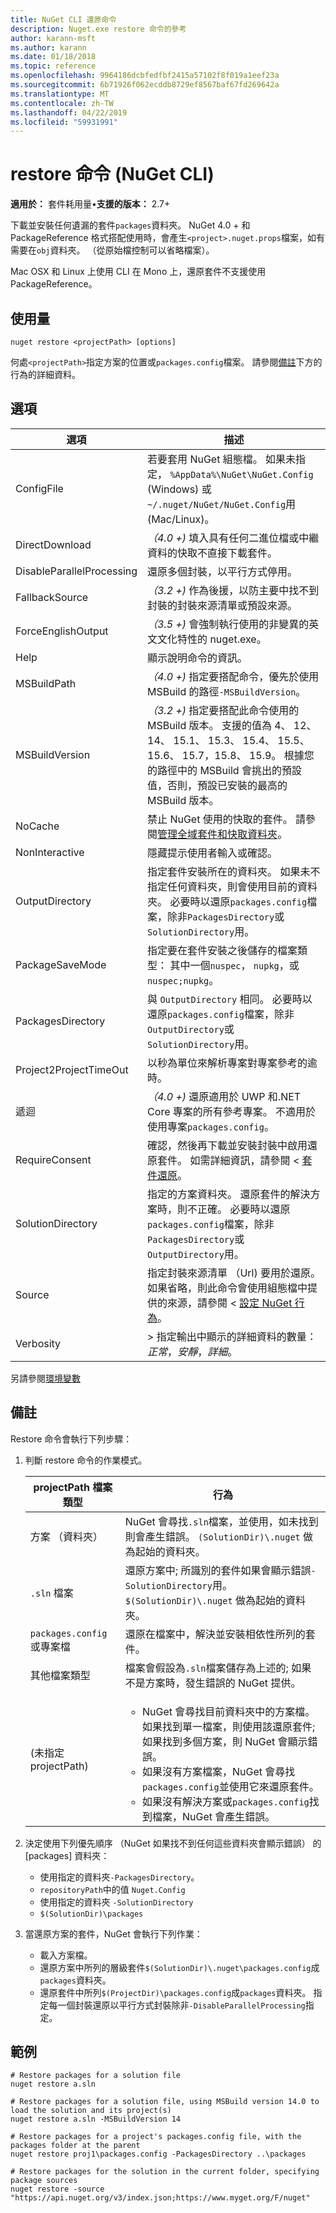 ```yaml
---
title: NuGet CLI 還原命令
description: Nuget.exe restore 命令的參考
author: karann-msft
ms.author: karann
ms.date: 01/18/2018
ms.topic: reference
ms.openlocfilehash: 9964186dcbfedfbf2415a57102f8f019a1eef23a
ms.sourcegitcommit: 6b71926f062ecddb8729ef8567baf67fd269642a
ms.translationtype: MT
ms.contentlocale: zh-TW
ms.lasthandoff: 04/22/2019
ms.locfileid: "59931991"
---
```

# <a name="restore-command-nuget-cli"></a>restore 命令 (NuGet CLI)

**適用於：** 套件耗用量&bullet;**支援的版本：** 2.7+

下載並安裝任何遺漏的套件`packages`資料夾。 NuGet 4.0 + 和 PackageReference 格式搭配使用時，會產生`<project>.nuget.props`檔案，如有需要在`obj`資料夾。 （從原始檔控制可以省略檔案）。

Mac OSX 和 Linux 上使用 CLI 在 Mono 上，還原套件不支援使用 PackageReference。

## <a name="usage"></a>使用量

```cli
nuget restore <projectPath> [options]
```

何處`<projectPath>`指定方案的位置或`packages.config`檔案。 請參閱[備註](#remarks)下方的行為的詳細資料。

## <a name="options"></a>選項

| 選項 | 描述 |
| --- | --- |
| ConfigFile | 若要套用 NuGet 組態檔。 如果未指定， `%AppData%\NuGet\NuGet.Config` (Windows) 或`~/.nuget/NuGet/NuGet.Config`用 (Mac/Linux)。|
| DirectDownload | *（4.0 +)* 填入具有任何二進位檔或中繼資料的快取不直接下載套件。 |
| DisableParallelProcessing | 還原多個封裝，以平行方式停用。 |
| FallbackSource | *（3.2 +)* 作為後援，以防主要中找不到封裝的封裝來源清單或預設來源。 |
| ForceEnglishOutput | *（3.5 +)* 會強制執行使用的非變異的英文文化特性的 nuget.exe。 |
| Help | 顯示說明命令的資訊。 |
| MSBuildPath | *（4.0 +)* 指定要搭配命令，優先於使用 MSBuild 的路徑`-MSBuildVersion`。 |
| MSBuildVersion | *（3.2 +)* 指定要搭配此命令使用的 MSBuild 版本。 支援的值為 4、 12、 14、 15.1、 15.3、 15.4、 15.5、 15.6、 15.7，15.8、 15.9。 根據您的路徑中的 MSBuild 會挑出的預設值，否則，預設已安裝的最高的 MSBuild 版本。 |
| NoCache | 禁止 NuGet 使用的快取的套件。 請參閱[管理全域套件和快取資料夾](../consume-packages/managing-the-global-packages-and-cache-folders.md)。 |
| NonInteractive | 隱藏提示使用者輸入或確認。 |
| OutputDirectory | 指定套件安裝所在的資料夾。 如果未不指定任何資料夾，則會使用目前的資料夾。 必要時以還原`packages.config`檔案，除非`PackagesDirectory`或`SolutionDirectory`用。|
| PackageSaveMode | 指定要在套件安裝之後儲存的檔案類型： 其中一個`nuspec`， `nupkg`，或`nuspec;nupkg`。 |
| PackagesDirectory | 與 `OutputDirectory` 相同。 必要時以還原`packages.config`檔案，除非`OutputDirectory`或`SolutionDirectory`用。 |
| Project2ProjectTimeOut | 以秒為單位來解析專案對專案參考的逾時。 |
| 遞迴 | *（4.0 +)* 還原適用於 UWP 和.NET Core 專案的所有參考專案。 不適用於使用專案`packages.config`。 |
| RequireConsent | 確認，然後再下載並安裝封裝中啟用還原套件。 如需詳細資訊，請參閱 <<c0> [ 套件還原](../consume-packages/package-restore.md)。 |
| SolutionDirectory | 指定的方案資料夾。 還原套件的解決方案時，則不正確。 必要時以還原`packages.config`檔案，除非`PackagesDirectory`或`OutputDirectory`用。 |
| Source | 指定封裝來源清單 （Url) 要用於還原。 如果省略，則此命令會使用組態檔中提供的來源，請參閱 <<c0> [ 設定 NuGet 行為](../consume-packages/configuring-nuget-behavior.md)。 |
| Verbosity |> 指定輸出中顯示的詳細資料的數量：*正常*，*安靜*，*詳細*。 |

另請參閱[環境變數](cli-ref-environment-variables.md)

## <a name="remarks"></a>備註

Restore 命令會執行下列步驟：

1. 判斷 restore 命令的作業模式。

   | projectPath 檔案類型 | 行為 |
   | --- | --- |
   | 方案 （資料夾） | NuGet 會尋找`.sln`檔案，並使用，如未找到則會產生錯誤。 `(SolutionDir)\.nuget` 做為起始的資料夾。 |
   | `.sln` 檔案 | 還原方案中; 所識別的套件如果會顯示錯誤`-SolutionDirectory`用。 `$(SolutionDir)\.nuget` 做為起始的資料夾。 |
   | `packages.config` 或專案檔 | 還原在檔案中，解決並安裝相依性所列的套件。 |
   | 其他檔案類型 | 檔案會假設為`.sln`檔案儲存為上述的; 如果不是方案時，發生錯誤的 NuGet 提供。 |
   | (未指定 projectPath) | <ul><li>NuGet 會尋找目前資料夾中的方案檔。 如果找到單一檔案，則使用該還原套件;如果找到多個方案，則 NuGet 會顯示錯誤。</li><li>如果沒有方案檔案，NuGet 會尋找`packages.config`並使用它來還原套件。</li><li>如果沒有解決方案或`packages.config`找到檔案，NuGet 會產生錯誤。</ul> |

2. 決定使用下列優先順序 （NuGet 如果找不到任何這些資料夾會顯示錯誤） 的 [packages] 資料夾：

    - 使用指定的資料夾`-PackagesDirectory`。
    - `repositoryPath`中的值 `Nuget.Config`
    - 使用指定的資料夾 `-SolutionDirectory`
    - `$(SolutionDir)\packages`

3. 當還原方案的套件，NuGet 會執行下列作業：
    - 載入方案檔。
    - 還原方案中所列的層級套件`$(SolutionDir)\.nuget\packages.config`成`packages`資料夾。
    - 還原套件中所列`$(ProjectDir)\packages.config`成`packages`資料夾。 指定每一個封裝還原以平行方式封裝除非`-DisableParallelProcessing`指定。

## <a name="examples"></a>範例

```cli
# Restore packages for a solution file
nuget restore a.sln

# Restore packages for a solution file, using MSBuild version 14.0 to load the solution and its project(s)
nuget restore a.sln -MSBuildVersion 14

# Restore packages for a project's packages.config file, with the packages folder at the parent
nuget restore proj1\packages.config -PackagesDirectory ..\packages

# Restore packages for the solution in the current folder, specifying package sources
nuget restore -source "https://api.nuget.org/v3/index.json;https://www.myget.org/F/nuget"
```
